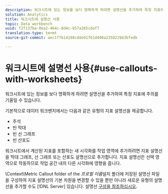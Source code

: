 ```yaml
---
description: 워크시트에 있는 정보를 보다 명확하게 하려면 설명선을 추가하여 특정 지표에 주의를 기울일 수 있습니다.
solution: Analytics
title: 워크시트에 설명선 사용
topic: Data workbench
uuid: f2f137ba-0ea2-464c-8d4c-057a265cdaf7
translation-type: tm+mt
source-git-commit: aec1f7b14198cdde91f61d490a235022943bfedb

---
```



# 워크시트에 설명선 사용{#use-callouts-with-worksheets}

워크시트에 있는 정보를 보다 명확하게 하려면 설명선을 추가하여 특정 지표에 주의를 기울일 수 있습니다.

기본적으로 데이터 워크벤치에서는 다음과 같은 유형의 지표 설명선을 제공합니다.

* 주석
* 빈 막대
* 빈 선 그래프
* 빈 산포도

워크시트에서 계산된 지표를 포함하는 새 시각화를 작업 영역에 추가하려면 지표 설명선을 막대 그래프, 선 그래프 또는 산포도 설명선으로 추가합니다. 지표 설명선은 선택 영역으로 작동하므로 작업 공간 내의 다른 시각화에 영향을 줍니다.

\Context\Metric Callout folder of the *프로필 이름*&#x200B;설치 폴더에 저장된 설명선 파일을 구성하여 지표 설명선의 기본 차원을 변경할 수 있을 뿐만 아니라 새로운 유형의 설명선을 추가할 수도 [!DNL Server] 있습니다. 설명선 [구성을 참조하십시오](../../../../home/c-get-started/c-intf-anlys-ftrs/c-config-callouts.md#concept-f6e91e172f5e4c009245c9c549beb76a).
